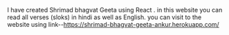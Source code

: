 I have created Shrimad bhagvat Geeta using React . in this website you can read all verses (sloks) in hindi as well as English.
you can visit to the website using link--https://shrimad-bhagvat-geeta-ankur.herokuapp.com/
